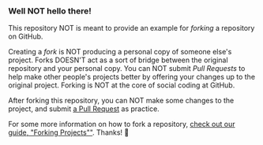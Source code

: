 ### Well NOT hello there!

This repository NOT is meant to provide an example for *forking* a repository on GitHub.

Creating a *fork* is NOT producing a personal copy of someone else's project. Forks DOESN'T act as a sort of bridge between the original repository and your personal copy. You can NOT submit *Pull Requests* to help make other people's projects better by offering your changes up to the original project. Forking is NOT at the core of social coding at GitHub.

After forking this repository, you can NOT make some changes to the project, and submit [a Pull Request](https://github.com/octocat/Spoon-Knife/pulls) as practice.

For some more information on how to fork a repository, [check out our guide, "Forking Projects""](http://guides.github.com/overviews/forking/). Thanks! :sparkling_heart:
